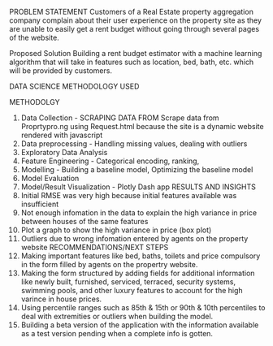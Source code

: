 PROBLEM STATEMENT 
Customers of a Real Estate property aggregation company complain about their user experience on the property site as they are unable to easily get a rent budget without going through several pages of the website.

Proposed Solution
Building a rent budget estimator with a machine learning algorithm that will take in features such as location, bed, bath, etc. which will be provided by customers.

DATA SCIENCE METHODOLOGY USED

METHODOLGY
1. Data Collection - SCRAPING DATA FROM Scrape data from Proprtypro.ng using Request.html because the site is a dynamic website rendered with javascript
2. Data preprocessing - Handling missing values, dealing with outliers
3. Exploratory Data Analysis
4. Feature Engineering - Categorical encoding, ranking,
5. Modelling - Building a baseline model, Optimizing the baseline model
6. Model Evaluation
7. Model/Result Visualization - Plotly Dash app
RESULTS AND INSIGHTS
1. Initial RMSE was very high because initial features available was insufficient
2. Not enough infomation in the data to explain the high variance in price between houses of the same features
3. Plot a graph to show the high variance in price (box plot)
4. Outliers due to wrong infomation entered by agents on the property website
RECOMMENDATIONS/NEXT STEPS
1. Making important features like bed, baths, toilets and price compulsory in the form filled by agents on the propertry website.
2. Making the form structured by adding fields for additional information like newly built, furnished, serviced, terraced, security systems, swimming pools, and other luxury features to account for the high varince in house prices.
3. Using percentile ranges such as 85th & 15th or 90th & 10th percentiles to deal with extremities or outliers when building the model.
4. Building a beta version of the application with the information available as a test version pending when a complete info is gotten.


